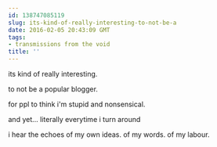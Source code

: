 ```yaml
---
id: 138747085119
slug: its-kind-of-really-interesting-to-not-be-a
date: 2016-02-05 20:43:09 GMT
tags:
- transmissions from the void
title: ''
---
```


its kind of really interesting.

to not be a popular blogger.

for ppl to think i'm stupid and nonsensical. 

and yet... literally everytime i turn around

i hear the echoes of my own ideas. of my words. of my labour.